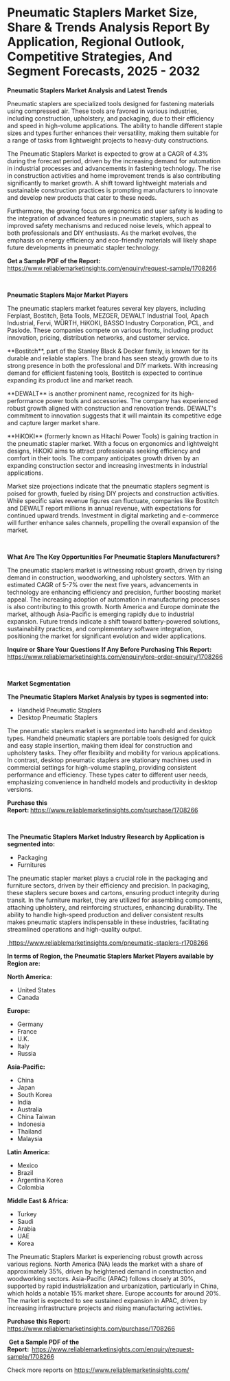 <p><h1>Pneumatic Staplers Market Size, Share & Trends Analysis Report By Application, Regional Outlook, Competitive Strategies, And Segment Forecasts, 2025 - 2032</h1></p><p><strong>Pneumatic Staplers Market Analysis and Latest Trends</strong></p>
<p><p>Pneumatic staplers are specialized tools designed for fastening materials using compressed air. These tools are favored in various industries, including construction, upholstery, and packaging, due to their efficiency and speed in high-volume applications. The ability to handle different staple sizes and types further enhances their versatility, making them suitable for a range of tasks from lightweight projects to heavy-duty constructions.</p><p>The Pneumatic Staplers Market is expected to grow at a CAGR of 4.3% during the forecast period, driven by the increasing demand for automation in industrial processes and advancements in fastening technology. The rise in construction activities and home improvement trends is also contributing significantly to market growth. A shift toward lightweight materials and sustainable construction practices is prompting manufacturers to innovate and develop new products that cater to these needs.</p><p>Furthermore, the growing focus on ergonomics and user safety is leading to the integration of advanced features in pneumatic staplers, such as improved safety mechanisms and reduced noise levels, which appeal to both professionals and DIY enthusiasts. As the market evolves, the emphasis on energy efficiency and eco-friendly materials will likely shape future developments in pneumatic stapler technology.</p></p>
<p><strong>Get a Sample PDF of the Report:&nbsp;</strong> <a href="https://www.reliablemarketinsights.com/enquiry/request-sample/1708266?utm_campaign=3291&utm_medium=2&utm_source=Github&utm_content=ia&utm_term=25032025&utm_id=pneumatic-staplers">https://www.reliablemarketinsights.com/enquiry/request-sample/1708266</a></p>
<p>&nbsp;</p>
<p><strong>Pneumatic Staplers Major Market Players</strong></p>
<p><p>The pneumatic staplers market features several key players, including Ferplast, Bostitch, Beta Tools, MEZGER, DEWALT Industrial Tool, Apach Industrial, Fervi, WÜRTH, HiKOKI, BASSO Industry Corporation, PCL, and Paslode. These companies compete on various fronts, including product innovation, pricing, distribution networks, and customer service.</p><p>**Bostitch**, part of the Stanley Black & Decker family, is known for its durable and reliable staplers. The brand has seen steady growth due to its strong presence in both the professional and DIY markets. With increasing demand for efficient fastening tools, Bostitch is expected to continue expanding its product line and market reach.</p><p>**DEWALT** is another prominent name, recognized for its high-performance power tools and accessories. The company has experienced robust growth aligned with construction and renovation trends. DEWALT's commitment to innovation suggests that it will maintain its competitive edge and capture larger market share.</p><p>**HiKOKI** (formerly known as Hitachi Power Tools) is gaining traction in the pneumatic stapler market. With a focus on ergonomics and lightweight designs, HiKOKI aims to attract professionals seeking efficiency and comfort in their tools. The company anticipates growth driven by an expanding construction sector and increasing investments in industrial applications.</p><p>Market size projections indicate that the pneumatic staplers segment is poised for growth, fueled by rising DIY projects and construction activities. While specific sales revenue figures can fluctuate, companies like Bostitch and DEWALT report millions in annual revenue, with expectations for continued upward trends. Investment in digital marketing and e-commerce will further enhance sales channels, propelling the overall expansion of the market.</p></p>
<p>&nbsp;</p>
<p><strong>What Are The Key Opportunities For Pneumatic Staplers Manufacturers?</strong></p>
<p><p>The pneumatic staplers market is witnessing robust growth, driven by rising demand in construction, woodworking, and upholstery sectors. With an estimated CAGR of 5-7% over the next five years, advancements in technology are enhancing efficiency and precision, further boosting market appeal. The increasing adoption of automation in manufacturing processes is also contributing to this growth. North America and Europe dominate the market, although Asia-Pacific is emerging rapidly due to industrial expansion. Future trends indicate a shift toward battery-powered solutions, sustainability practices, and complementary software integration, positioning the market for significant evolution and wider applications.</p></p>
<p><strong>Inquire or Share Your Questions If Any Before Purchasing This Report:</strong> <a href="https://www.reliablemarketinsights.com/enquiry/pre-order-enquiry/1708266?utm_campaign=3291&utm_medium=2&utm_source=Github&utm_content=ia&utm_term=25032025&utm_id=pneumatic-staplers">https://www.reliablemarketinsights.com/enquiry/pre-order-enquiry/1708266</a></p>
<p>&nbsp;</p>
<p><strong>Market Segmentation</strong></p>
<p><strong>The Pneumatic Staplers Market Analysis by types is segmented into:</strong></p>
<p><ul><li>Handheld Pneumatic Staplers</li><li>Desktop Pneumatic Staplers</li></ul></p>
<p><p>The pneumatic staplers market is segmented into handheld and desktop types. Handheld pneumatic staplers are portable tools designed for quick and easy staple insertion, making them ideal for construction and upholstery tasks. They offer flexibility and mobility for various applications. In contrast, desktop pneumatic staplers are stationary machines used in commercial settings for high-volume stapling, providing consistent performance and efficiency. These types cater to different user needs, emphasizing convenience in handheld models and productivity in desktop versions.</p></p>
<p><strong>Purchase this Report:&nbsp;</strong><a href="https://www.reliablemarketinsights.com/purchase/1708266?utm_campaign=3291&utm_medium=2&utm_source=Github&utm_content=ia&utm_term=25032025&utm_id=pneumatic-staplers">https://www.reliablemarketinsights.com/purchase/1708266</a></p>
<p>&nbsp;</p>
<p><strong>The Pneumatic Staplers Market Industry Research by Application is segmented into:</strong></p>
<p><ul><li>Packaging</li><li>Furnitures</li></ul></p>
<p><p>The pneumatic stapler market plays a crucial role in the packaging and furniture sectors, driven by their efficiency and precision. In packaging, these staplers secure boxes and cartons, ensuring product integrity during transit. In the furniture market, they are utilized for assembling components, attaching upholstery, and reinforcing structures, enhancing durability. The ability to handle high-speed production and deliver consistent results makes pneumatic staplers indispensable in these industries, facilitating streamlined operations and high-quality output.</p></p>
<p><a href="https://www.reliablemarketinsights.com/pneumatic-staplers-r1708266?utm_campaign=3291&utm_medium=2&utm_source=Github&utm_content=ia&utm_term=25032025&utm_id=pneumatic-staplers">&nbsp;https://www.reliablemarketinsights.com/pneumatic-staplers-r1708266</a></p>
<p><strong>In terms of Region, the Pneumatic Staplers Market Players available by Region are:</strong></p>
<p>
    <p> <strong> North America: </strong>
        <ul>
            <li>United States</li>
            <li>Canada</li>
        </ul>
        </p> 
    <p> <strong> Europe: </strong>
        <ul>
            <li>Germany</li>
            <li>France</li>
            <li>U.K.</li>
            <li>Italy</li>
            <li>Russia</li>
        </ul>
        </p> 
    <p> <strong> Asia-Pacific: </strong>
        <ul>
            <li>China</li>
            <li>Japan</li>
            <li>South Korea</li>
            <li>India</li>
            <li>Australia</li>
            <li>China Taiwan</li>
            <li>Indonesia</li>
            <li>Thailand</li>
            <li>Malaysia</li>
        </ul>
        </p> 
    <p> <strong> Latin America: </strong>
        <ul>
            <li>Mexico</li>
            <li>Brazil</li>
            <li>Argentina Korea</li>
            <li>Colombia</li>
        </ul>
        </p> 
    <p> <strong> Middle East & Africa: </strong>
        <ul>
            <li>Turkey</li>
            <li>Saudi</li>
            <li>Arabia</li>
            <li>UAE</li>
            <li>Korea</li>
        </ul>
    </p>
    </p>
<p><p>The Pneumatic Staplers Market is experiencing robust growth across various regions. North America (NA) leads the market with a share of approximately 35%, driven by heightened demand in construction and woodworking sectors. Asia-Pacific (APAC) follows closely at 30%, supported by rapid industrialization and urbanization, particularly in China, which holds a notable 15% market share. Europe accounts for around 20%. The market is expected to see sustained expansion in APAC, driven by increasing infrastructure projects and rising manufacturing activities.</p></p>
<p><strong>Purchase this Report: </strong><a href="https://www.reliablemarketinsights.com/purchase/1708266?utm_campaign=3291&utm_medium=2&utm_source=Github&utm_content=ia&utm_term=25032025&utm_id=pneumatic-staplers">https://www.reliablemarketinsights.com/purchase/1708266</a></p>
<p>&nbsp;<strong>Get a Sample PDF of the Report:&nbsp;&nbsp;</strong><a href="https://www.reliablemarketinsights.com/enquiry/request-sample/1708266?utm_campaign=3291&utm_medium=2&utm_source=Github&utm_content=ia&utm_term=25032025&utm_id=pneumatic-staplers">https://www.reliablemarketinsights.com/enquiry/request-sample/1708266</a></p>
<p><strong></strong></p>
<p>Check more reports on <a href="https://www.reliablemarketinsights.com/?utm_campaign=3291&utm_medium=2&utm_source=Github&utm_content=ia&utm_term=25032025&utm_id=pneumatic-staplers">https://www.reliablemarketinsights.com/</a></p>